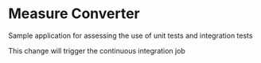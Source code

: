# Measure Converter
Sample application for assessing the use of unit tests and integration tests

This change will trigger the continuous integration job
